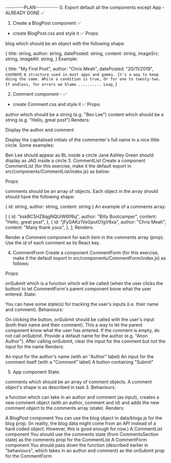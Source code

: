 ---------PLAN-----------
0. Export default all the components except App - ALREADY DONE ✅

1. Create a BlogPost component ✅
 - create BlogPost.css and style it ✅
 Props:

blog which should be an object with the following shape:

{
  title: string,
  author: string,
  datePosted: string,
  content: string,
  imageSrc: string,
  imageAlt: string,
}
 Example:

{
  title: "My First Post",
  author: "Chris Meah",
  datePosted: "20/11/2019",
  content: `
    A structure used in most apps and games.
    It's a way to keep doing the same.
    While a condition is true,
    Or for one to twenty-two.
    If endless, for errors we blame
    ..........
    Loop `,
}

2. Comment component - ✅
- create Comment.css and style it ✅
Props:

author which should be a string (e.g. "Ben Lee")
content which should be a string (e.g. "Hello, great post")
Renders:

Display the author and comment

Display the capitalised initials of the commenter's full name in a nice little circle. Some examples:

Ben Lee should appear as BL inside a circle
Jane Ashley Green should display as JAG inside a circle
3. CommentList 
Create a component CommentList (for this exercise, make it the default export in src/components/CommentList/index.js) as below:

Props:

comments should be an array of objects. Each object in the array should should have the following shape:

{
  id: string,
  author: string,
  content: string
}
An example of a comments array:

[
  {
    id: "kskBC5HZ8qgNQUiW6If6q",
    author: "Billy Bootcamper",
    content: "Hello, great post",
  },
  {
    id: "jFyGAKz1VsGputO1gV8xa",
    author: "Chris Meah",
    content: "Many thank yous",
  },
];
Renders:

Render a Comment component for each item in the comments array (prop). Use the id of each comment as its React key.

4. CommentForm
Create a component CommentForm (for this exercise, make it the default export in src/components/CommentForm/index.js) as follows:

Props:

onSubmit which is a function which will be called (when the user clicks the button) to let CommentForm's parent component know what the user entered.
State:

You can have some state(s) for tracking the user's inputs (i.e. their name and comment).
Behaviours:

On clicking the button, onSubmit should be called with the user's input (both their name and their comment). This a way to let the parent component know what the user has entered.
If the comment is empty, do not call onSubmit.
Provide a default name for the author (e.g. "Anon Author").
After calling onSubmit, clear the input for the comment but not the input for the name
Renders:

An input for the author's name (with an "Author" label)
An input for the comment itself (with a "Comment" label)
A button containing "Submit"

5. App component 
State:

comments which should be an array of comment objects. A comment object's shape is as described in task 3.
Behaviours:

a function which can take in an author and comment (as input), creates a new comment object (with an author, comment and id) and adds the new comment object to the comments array (state).
Renders:

A BlogPost component
You can use the blog object in data/blogs.js for the blog prop. (In reality, the blog data might come from an API instead of a hard coded object. However, this is good enough for now.)
A CommentList component
You should use the comments state (from CommentsSection state) as the comments prop for the CommentList
A CommentForm component
You should pass down the function (described earlier in "behaviours", which takes in an author and comment) as the onSubmit prop for the CommentForm